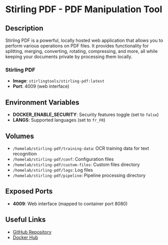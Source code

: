 # Stirling PDF - PDF Manipulation Tool

## Description

Stirling PDF is a powerful, locally hosted web application that allows you to perform various operations on PDF files. It provides functionality for splitting, merging, converting, rotating, compressing, and more, all while keeping your documents private by processing them locally.

### Stirling PDF

- **Image**: `stirlingtools/stirling-pdf:latest`
- **Port**: 4009 (web interface)

## Environment Variables

- **DOCKER_ENABLE_SECURITY**: Security features toggle (set to `false`)
- **LANGS**: Supported languages (set to `fr_FR`)

## Volumes

- `/homelab/stirling-pdf/training-data`: OCR training data for text recognition
- `/homelab/stirling-pdf/conf`: Configuration files
- `/homelab/stirling-pdf/custom-files`: Custom files directory
- `/homelab/stirling-pdf/logs`: Log files
- `/homelab/stirling-pdf/pipeline`: Pipeline processing directory

## Exposed Ports

- **4009**: Web interface (mapped to container port 8080)

## Useful Links

- [GitHub Repository](https://github.com/Stirling-Tools/Stirling-PDF)
- [Docker Hub](https://hub.docker.com/r/stirlingtools/stirling-pdf)
